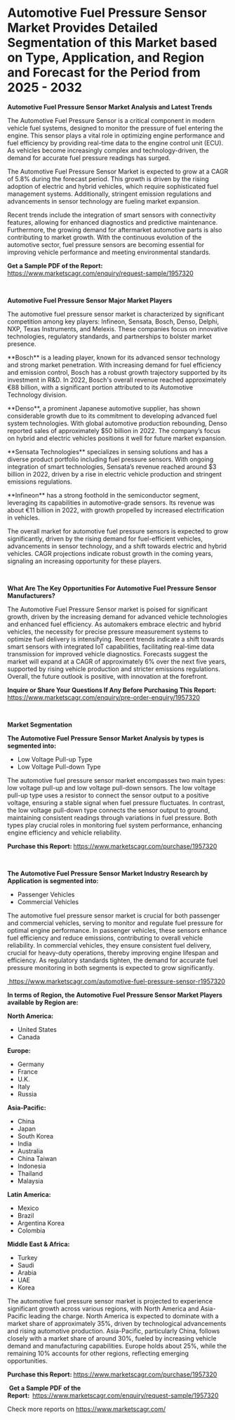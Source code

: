 <p><h1>Automotive Fuel Pressure Sensor Market Provides Detailed Segmentation of this Market based on Type, Application, and Region and Forecast for the Period from 2025 - 2032</h1></p><p><strong>Automotive Fuel Pressure Sensor Market Analysis and Latest Trends</strong></p>
<p><p>The Automotive Fuel Pressure Sensor is a critical component in modern vehicle fuel systems, designed to monitor the pressure of fuel entering the engine. This sensor plays a vital role in optimizing engine performance and fuel efficiency by providing real-time data to the engine control unit (ECU). As vehicles become increasingly complex and technology-driven, the demand for accurate fuel pressure readings has surged.</p><p>The Automotive Fuel Pressure Sensor Market is expected to grow at a CAGR of 5.8% during the forecast period. This growth is driven by the rising adoption of electric and hybrid vehicles, which require sophisticated fuel management systems. Additionally, stringent emission regulations and advancements in sensor technology are fueling market expansion. </p><p>Recent trends include the integration of smart sensors with connectivity features, allowing for enhanced diagnostics and predictive maintenance. Furthermore, the growing demand for aftermarket automotive parts is also contributing to market growth. With the continuous evolution of the automotive sector, fuel pressure sensors are becoming essential for improving vehicle performance and meeting environmental standards.</p></p>
<p><strong>Get a Sample PDF of the Report:&nbsp;</strong> <a href="https://www.marketscagr.com/enquiry/request-sample/1957320?utm_campaign=2208&utm_medium=2&utm_source=Github&utm_content=ia&utm_term=21022025&utm_id=automotive-fuel-pressure-sensor">https://www.marketscagr.com/enquiry/request-sample/1957320</a></p>
<p>&nbsp;</p>
<p><strong>Automotive Fuel Pressure Sensor Major Market Players</strong></p>
<p><p>The automotive fuel pressure sensor market is characterized by significant competition among key players: Infineon, Sensata, Bosch, Denso, Delphi, NXP, Texas Instruments, and Melexis. These companies focus on innovative technologies, regulatory standards, and partnerships to bolster market presence.</p><p>**Bosch** is a leading player, known for its advanced sensor technology and strong market penetration. With increasing demand for fuel efficiency and emission control, Bosch has a robust growth trajectory supported by its investment in R&D. In 2022, Bosch's overall revenue reached approximately €88 billion, with a significant portion attributed to its Automotive Technology division.</p><p>**Denso**, a prominent Japanese automotive supplier, has shown considerable growth due to its commitment to developing advanced fuel system technologies. With global automotive production rebounding, Denso reported sales of approximately $50 billion in 2022. The company’s focus on hybrid and electric vehicles positions it well for future market expansion.</p><p>**Sensata Technologies** specializes in sensing solutions and has a diverse product portfolio including fuel pressure sensors. With ongoing integration of smart technologies, Sensata’s revenue reached around $3 billion in 2022, driven by a rise in electric vehicle production and stringent emissions regulations.</p><p>**Infineon** has a strong foothold in the semiconductor segment, leveraging its capabilities in automotive-grade sensors. Its revenue was about €11 billion in 2022, with growth propelled by increased electrification in vehicles.</p><p>The overall market for automotive fuel pressure sensors is expected to grow significantly, driven by the rising demand for fuel-efficient vehicles, advancements in sensor technology, and a shift towards electric and hybrid vehicles. CAGR projections indicate robust growth in the coming years, signaling an increasing opportunity for these players.</p></p>
<p>&nbsp;</p>
<p><strong>What Are The Key Opportunities For Automotive Fuel Pressure Sensor Manufacturers?</strong></p>
<p><p>The Automotive Fuel Pressure Sensor market is poised for significant growth, driven by the increasing demand for advanced vehicle technologies and enhanced fuel efficiency. As automakers embrace electric and hybrid vehicles, the necessity for precise pressure measurement systems to optimize fuel delivery is intensifying. Recent trends indicate a shift towards smart sensors with integrated IoT capabilities, facilitating real-time data transmission for improved vehicle diagnostics. Forecasts suggest the market will expand at a CAGR of approximately 6% over the next five years, supported by rising vehicle production and stricter emissions regulations. Overall, the future outlook is positive, with innovation at the forefront.</p></p>
<p><strong>Inquire or Share Your Questions If Any Before Purchasing This Report:</strong> <a href="https://www.marketscagr.com/enquiry/pre-order-enquiry/1957320?utm_campaign=2208&utm_medium=2&utm_source=Github&utm_content=ia&utm_term=21022025&utm_id=automotive-fuel-pressure-sensor">https://www.marketscagr.com/enquiry/pre-order-enquiry/1957320</a></p>
<p>&nbsp;</p>
<p><strong>Market Segmentation</strong></p>
<p><strong>The Automotive Fuel Pressure Sensor Market Analysis by types is segmented into:</strong></p>
<p><ul><li>Low Voltage Pull-up Type</li><li>Low Voltage Pull-down Type</li></ul></p>
<p><p>The automotive fuel pressure sensor market encompasses two main types: low voltage pull-up and low voltage pull-down sensors. The low voltage pull-up type uses a resistor to connect the sensor output to a positive voltage, ensuring a stable signal when fuel pressure fluctuates. In contrast, the low voltage pull-down type connects the sensor output to ground, maintaining consistent readings through variations in fuel pressure. Both types play crucial roles in monitoring fuel system performance, enhancing engine efficiency and vehicle reliability.</p></p>
<p><strong>Purchase this Report:&nbsp;</strong><a href="https://www.marketscagr.com/purchase/1957320?utm_campaign=2208&utm_medium=2&utm_source=Github&utm_content=ia&utm_term=21022025&utm_id=automotive-fuel-pressure-sensor">https://www.marketscagr.com/purchase/1957320</a></p>
<p>&nbsp;</p>
<p><strong>The Automotive Fuel Pressure Sensor Market Industry Research by Application is segmented into:</strong></p>
<p><ul><li>Passenger Vehicles</li><li>Commercial Vehicles</li></ul></p>
<p><p>The automotive fuel pressure sensor market is crucial for both passenger and commercial vehicles, serving to monitor and regulate fuel pressure for optimal engine performance. In passenger vehicles, these sensors enhance fuel efficiency and reduce emissions, contributing to overall vehicle reliability. In commercial vehicles, they ensure consistent fuel delivery, crucial for heavy-duty operations, thereby improving engine lifespan and efficiency. As regulatory standards tighten, the demand for accurate fuel pressure monitoring in both segments is expected to grow significantly.</p></p>
<p><a href="https://www.marketscagr.com/automotive-fuel-pressure-sensor-r1957320?utm_campaign=2208&utm_medium=2&utm_source=Github&utm_content=ia&utm_term=21022025&utm_id=automotive-fuel-pressure-sensor">&nbsp;https://www.marketscagr.com/automotive-fuel-pressure-sensor-r1957320</a></p>
<p><strong>In terms of Region, the Automotive Fuel Pressure Sensor Market Players available by Region are:</strong></p>
<p>
    <p> <strong> North America: </strong>
        <ul>
            <li>United States</li>
            <li>Canada</li>
        </ul>
        </p> 
    <p> <strong> Europe: </strong>
        <ul>
            <li>Germany</li>
            <li>France</li>
            <li>U.K.</li>
            <li>Italy</li>
            <li>Russia</li>
        </ul>
        </p> 
    <p> <strong> Asia-Pacific: </strong>
        <ul>
            <li>China</li>
            <li>Japan</li>
            <li>South Korea</li>
            <li>India</li>
            <li>Australia</li>
            <li>China Taiwan</li>
            <li>Indonesia</li>
            <li>Thailand</li>
            <li>Malaysia</li>
        </ul>
        </p> 
    <p> <strong> Latin America: </strong>
        <ul>
            <li>Mexico</li>
            <li>Brazil</li>
            <li>Argentina Korea</li>
            <li>Colombia</li>
        </ul>
        </p> 
    <p> <strong> Middle East & Africa: </strong>
        <ul>
            <li>Turkey</li>
            <li>Saudi</li>
            <li>Arabia</li>
            <li>UAE</li>
            <li>Korea</li>
        </ul>
    </p>
    </p>
<p><p>The automotive fuel pressure sensor market is projected to experience significant growth across various regions, with North America and Asia-Pacific leading the charge. North America is expected to dominate with a market share of approximately 35%, driven by technological advancements and rising automotive production. Asia-Pacific, particularly China, follows closely with a market share of around 30%, fueled by increasing vehicle demand and manufacturing capabilities. Europe holds about 25%, while the remaining 10% accounts for other regions, reflecting emerging opportunities.</p></p>
<p><strong>Purchase this Report: </strong><a href="https://www.marketscagr.com/purchase/1957320?utm_campaign=2208&utm_medium=2&utm_source=Github&utm_content=ia&utm_term=21022025&utm_id=automotive-fuel-pressure-sensor">https://www.marketscagr.com/purchase/1957320</a></p>
<p>&nbsp;<strong>Get a Sample PDF of the Report:&nbsp;&nbsp;</strong><a href="https://www.marketscagr.com/enquiry/request-sample/1957320?utm_campaign=2208&utm_medium=2&utm_source=Github&utm_content=ia&utm_term=21022025&utm_id=automotive-fuel-pressure-sensor">https://www.marketscagr.com/enquiry/request-sample/1957320</a></p>
<p><strong></strong></p>
<p>Check more reports on <a href="https://www.marketscagr.com/?utm_campaign=2208&utm_medium=2&utm_source=Github&utm_content=ia&utm_term=21022025&utm_id=automotive-fuel-pressure-sensor">https://www.marketscagr.com/</a></p>